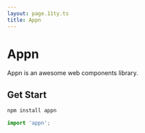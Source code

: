 ```yaml
---
layout: page.11ty.ts
title: Appn
---
```


# Appn

Appn is an awesome web components library.

## Get Start

```bash
npm install appn
```

```ts
import 'appn';
```
